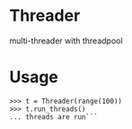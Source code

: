 Threader
========

multi-threader with threadpool

Usage
=====

```>>> from threader import Threader
>>> t = Threader(range(100))
>>> t.run_threads()
... threads are run```
